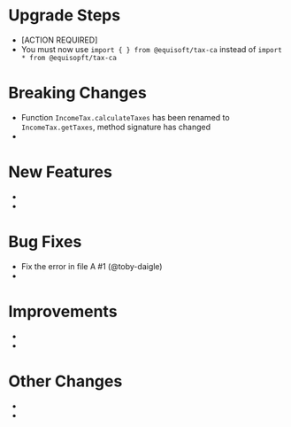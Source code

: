 # Upgrade Steps

- [ACTION REQUIRED]
- You must now use `import { } from @equisoft/tax-ca` instead of `import * from @equisopft/tax-ca` 

# Breaking Changes

- Function `IncomeTax.calculateTaxes` has been renamed to `IncomeTax.getTaxes`, method signature has changed
-

# New Features

- 
-

# Bug Fixes

- Fix the error in file A #1 (@toby-daigle)
-

# Improvements

-
-

# Other Changes

-
-
